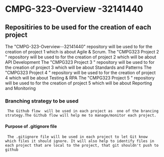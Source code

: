 # CMPG-323-Overview -32141440
## Repositiries  to be used for the creation of each project
  The "CMPG-323-Overview--32141440" repository will be used to for the creation of project 1 which is about Agile & Scrum.
  The "CMPG323 Project 2 " repository will be used to for the creation of project 2 which will be about API Development
  The "CMPG323 Project 3 " repository will be used to for the creation of project 3 which will be about Standards and Patterns
  The "CMPG323 Project 4 " repository will be used to for the creation of project 4 which will be about Testing & RPA
  The "CMPG323 Project 5 " repository will be used to for the creation of project 5 which will be about Reporting and Monitoring
  
### Branching strategy to be used
     The Github flow  will be used in each project as  one of the brancing strategy.The Github flow will help me to manage/monitor each project.
   
#### Purpose of .gitignore file
     The .gitignore file will be used in each project to let Git know which files it should ignore. It will also help to identify files in each project that are local to the project, that git shouldn't push to github


